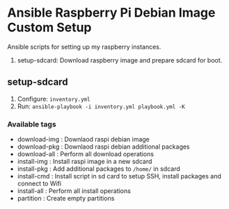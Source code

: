 # Ansible Raspberry Pi Debian Image Custom Setup

Ansible scripts for setting up my raspberry instances.

1. setup-sdcard: Download raspberry image and prepare sdcard for boot.

## setup-sdcard

1. Configure: `inventory.yml`
2. Run: `ansible-playbook -i inventory.yml playbook.yml -K`

### Available tags
 - download-img : Downlaod raspi debian image
 - download-pkg : Downlaod raspi debian additional packages
 - download-all : Perform all download operations
 - install-img  : Install raspi image in a new sdcard
 - install-pkg  : Add additional packages to `/home/` in sdcard
 - install-cmd  : Install script in sd card to setup SSH, install packages and connect to Wifi
 - install-all  : Perform all install operations
 - partition    : Create empty partitions
